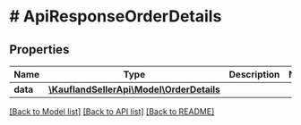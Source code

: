 # # ApiResponseOrderDetails

## Properties

Name | Type | Description | Notes
------------ | ------------- | ------------- | -------------
**data** | [**\KauflandSellerApi\Model\OrderDetails**](OrderDetails.md) |  |

[[Back to Model list]](../../README.md#models) [[Back to API list]](../../README.md#endpoints) [[Back to README]](../../README.md)

